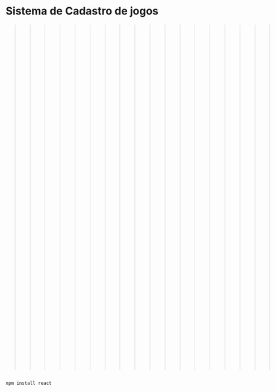 <h1> Sistema de Cadastro de jogos </h1>

>>>>>>>>>>>>>>>>>>>> Status do projeto: Em desenvolvimento.
Para roda a borsa digite
```

npm install react
```
